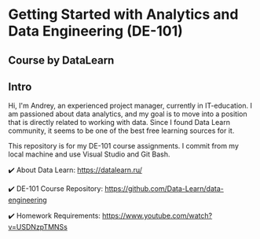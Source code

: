 # Getting Started with Analytics and Data Engineering (DE-101) 
## Course by DataLearn
## Intro

Hi, I'm Andrey, an experienced project manager, currently in IT-education. I am passioned about data analytics, and my goal is to move into a position that is directly related to working with data. Since I found Data Learn community, it seems to be one of the best free learning sources for it.

This repository is for my DE-101 course assignments. I commit from my local machine and use Visual Studio and Git Bash.

✔️ About Data Learn: https://datalearn.ru/

✔️ DE-101 Course Repository: https://github.com/Data-Learn/data-engineering

✔️ Homework Requirements: https://www.youtube.com/watch?v=USDNzpTMNSs

